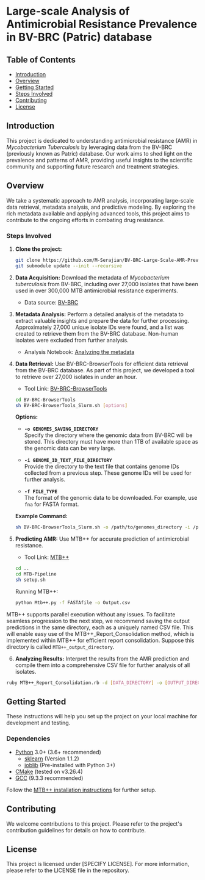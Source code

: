 
# Large-scale Analysis of Antimicrobial Resistance Prevalence in BV-BRC (Patric) database

## Table of Contents
- [Introduction](#introduction)
- [Overview](#overview)
- [Getting Started](#getting-started)
- [Steps Involved](#steps-involved)
- [Contributing](#contributing)
- [License](#license)

## Introduction
This project is dedicated to understanding antimicrobial resistance (AMR) in *Mycobacterium Tuberculosis* by leveraging data from the BV-BRC (previously known as Patric) database. Our work aims to shed light on the prevalence and patterns of AMR, providing useful insights to the scientific community and supporting future research and treatment strategies.

## Overview
We take a systematic approach to AMR analysis, incorporating large-scale data retrieval, metadata analysis, and predictive modeling. By exploring the rich metadata available and applying advanced tools, this project aims to contribute to the ongoing efforts in combating drug resistance.

### Steps Involved

1. **Clone the project:**
   ```bash
   git clone https://github.com/M-Serajian/BV-BRC-Large-Scale-AMR-Prevalence-Analysis.git
   git submodule update --init --recursive
   ```

2. **Data Acquisition:** Download the metadata of *Mycobacterium tuberculosis* from BV-BRC, including over 27,000 isolates that have been used in over 300,000 MTB antimicrobial resistance experiments.  
    - Data source: [BV-BRC](https://www.bv-brc.org/)

3. **Metadata Analysis:** Perform a detailed analysis of the metadata to extract valuable insights and prepare the data for further processing. Approximately 27,000 unique isolate IDs were found, and a list was created to retrieve them from the BV-BRC database. Non-human isolates were excluded from further analysis.  
    - Analysis Notebook: [Analyzing the metadata](https://github.com/M-Serajian/BV-BRC-Large-Scale-AMR-Prevalence-Analysis/blob/main/BV-BRC_metadata_analysis/BV-BRC_metadata_analysis.ipynb)

4. **Data Retrieval:** Use BV-BRC-BrowserTools for efficient data retrieval from the BV-BRC database. As part of this project, we developed a tool to retrieve over 27,000 isolates in under an hour.  
    - Tool Link: [BV-BRC-BrowserTools](https://github.com/M-Serajian/BV-BRC-BrowserTools)

   ```bash
   cd BV-BRC-BrowserTools
   sh BV-BRC-BrowserTools_Slurm.sh [options]
   ```

   **Options:**
   - **`-o GENOMES_SAVING_DIRECTORY`**  
     Specify the directory where the genomic data from BV-BRC will be stored. This directory must have more than 1TB of available space as the genomic data can be very large.

   - **`-i GENOME_ID_TEXT_FILE_DIRECTORY`**  
     Provide the directory to the text file that contains genome IDs collected from a previous step. These genome IDs will be used for further analysis.

   - **`-f FILE_TYPE`**  
     The format of the genomic data to be downloaded. For example, use `fna` for FASTA format.

   **Example Command:**
   ```bash
   sh BV-BRC-BrowserTools_Slurm.sh -o /path/to/genomes_directory -i /path/to/genome_ids_directory -f fna
   ```

5. **Predicting AMR:** Use MTB++ for accurate prediction of antimicrobial resistance.  
    - Tool Link: [MTB++](https://github.com/M-Serajian/MTB-Pipeline)

   ```bash
   cd ..
   cd MTB-Pipeline
   sh setup.sh
   ```

   Running MTB++:
   ```bash
   python Mtb++.py -f FASTAfile -o Output.csv
   ```
MTB++ supports parallel execution without any issues. To facilitate seamless progression to the next step, we recommend saving the output predictions in the same directory, each as a uniquely named CSV file. This will enable easy use of the MTB++_Report_Consolidation method, which is implemented within MTB++ for efficient report consolidation. Suppose this directory is called `MTB++_output_directory`.  

6. **Analyzing Results:** Interpret the results from the AMR prediction and compile them into a comprehensive CSV file for further analysis of all isolates.
```bash
ruby MTB++_Report_Consolidation.rb -d [DATA_DIRECTORY] -o [OUTPUT_DIRECTORY]
```

## Getting Started
These instructions will help you set up the project on your local machine for development and testing.

### Dependencies
- [Python](https://www.python.org/) 3.0+ (3.6+ recommended)
   - [sklearn](https://scikit-learn.org/stable/whats_new/v1.1.html#version-1-1-2) (Version 1.1.2)
   - [joblib](https://joblib.readthedocs.io/en/stable/) (Pre-installed with Python 3+)
- [CMake](https://cmake.org/) (tested on v3.26.4)
- [GCC](https://gcc.gnu.org/) (9.3.3 recommended)

Follow the [MTB++ installation instructions](https://github.com/M-Serajian/MTB-plus-plus/tree/main#installation) for further setup.

## Contributing
We welcome contributions to this project. Please refer to the project's contribution guidelines for details on how to contribute.

## License
This project is licensed under [SPECIFY LICENSE]. For more information, please refer to the LICENSE file in the repository.
